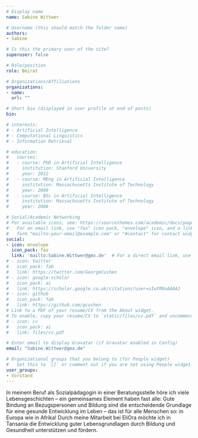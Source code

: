 ```yaml
---
# Display name
name: Sabine Wittwer

# Username (this should match the folder name)
authors:
- Sabine

# Is this the primary user of the site?
superuser: false

# Role/position
role: Beirat

# Organizations/Affiliations
organizations:
- name: 
  url: ""

# Short bio (displayed in user profile at end of posts)
bio: 

# interests:
# - Artificial Intelligence
# - Computational Linguistics
# - Information Retrieval

# education:
#   courses:
#   - course: PhD in Artificial Intelligence
#     institution: Stanford University
#     year: 2012
#   - course: MEng in Artificial Intelligence
#     institution: Massachusetts Institute of Technology
#     year: 2009
#   - course: BSc in Artificial Intelligence
#     institution: Massachusetts Institute of Technology
#     year: 2008

# Social/Academic Networking
# For available icons, see: https://sourcethemes.com/academic/docs/page-builder/#icons
#   For an email link, use "fas" icon pack, "envelope" icon, and a link in the
#   form "mailto:your-email@example.com" or "#contact" for contact widget.
social:
- icon: envelope
  icon_pack: fas
  link: 'mailto:Sabine.Wittwer@gmx.de'  # For a direct email link, use "mailto:test@example.org".
# - icon: twitter
#   icon_pack: fab
#   link: https://twitter.com/GeorgeCushen
# - icon: google-scholar
#   icon_pack: ai
#   link: https://scholar.google.co.uk/citations?user=sIwtMXoAAAAJ
# - icon: github
#   icon_pack: fab
#   link: https://github.com/gcushen
# Link to a PDF of your resume/CV from the About widget.
# To enable, copy your resume/CV to `static/files/cv.pdf` and uncomment the lines below.
# - icon: cv
#   icon_pack: ai
#   link: files/cv.pdf

# Enter email to display Gravatar (if Gravatar enabled in Config)
email: "Sabine.Wittwer@gmx.de"

# Organizational groups that you belong to (for People widget)
#   Set this to `[]` or comment out if you are not using People widget.
user_groups:
- Vorstand
---
```

In meinem Beruf als Sozialpädagogin in einer Beratungsstelle höre ich viele Lebensgeschichten – ein gemeinsames Element haben fast alle:
Gute Bindung an Bezugspersonen und Bildung sind die entscheidende Grundlage für eine gesunde Entwicklung im Leben – das ist für alle Menschen so: in Europa wie in Afrika!
Durch meine Mitarbeit bei EliOra möchte ich in Tansania die Entwicklung guter Lebensgrundlagen durch Bildung und Gesundheit unterstützen und fördern.
